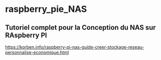 # raspberry_pie_NAS

## Tutoriel complet pour la Conception du NAS sur RAspberry PI

https://korben.info/raspberry-pi-nas-guide-creer-stockage-reseau-personnalise-economique.html
